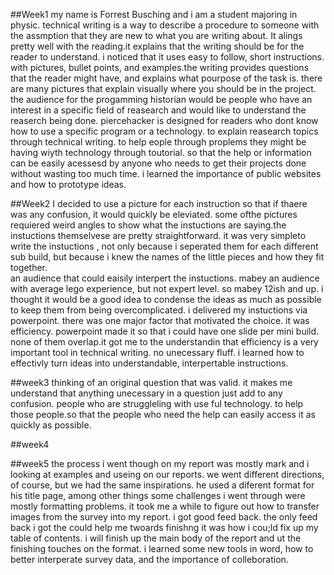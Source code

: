 ##Week1
my name is Forrest Busching and i am a student majoring in physic.
technical writing is a way to describe a procedure to someone with the assmption that they are new to what you are writing about.
It alings pretty well with the reading.it explains that the writing should be for the reader to understand.
i noticed that it uses easy to follow, short instructions. with pictures, bullet points, and examples.the writing provides questions that the reader might have, and explains what pourpose of the task is. there are many pictures that explain visually where you should be in the project.
the audience for the progamming historian would be people who have an interest in a specific field of reasearch and would like to understand the reaserch being done. piercehacker is designed for readers who dont know how to use a specific program or a technology. to explain reasearch topics through technical writing. to help eople through proplems they might be having wiyth technology through toutorial. so that the help or information can be easily acessesd by anyone who needs to get their projects done without wasting too much time.
i learned the importance of public websites and how to prototype ideas.


##Week2 
I decided to use a picture for each instruction so that if thaere was any confusion, it would quickly be eleviated. some ofthe pictures requiered weird angles to show what the instuctions are saying.the instuctions themselvese are pretty straightforward. it was very simpleto write the instuctions , not only because i seperated them for each different sub build, but because i knew the names of the little pieces and how they fit together.  
an audience that could eaisily interpert the instuctions. mabey an audience with average lego experience, but not expert level. so mabey 12ish and up. i thought it would be a good idea to condense the ideas as much as possible to keep them from being overcomplicated. 
i delivered my instuctions via powerpoint. there was one major factor that motivated the choice. it was efficiency. powerpoint made it so that i could have one slide per mini build. none of them overlap.it got me to the understandin that efficiency is  a very important tool in technical writing. no unecessary fluff.
i learned how to effectivly turn ideas into understandable, interpertable instructions.


##week3
thinking of an original question that was valid. it makes me understand that anything unecessary in a question just add to any confusion.
people who are struggleling with use ful technology. to help those people.so that the people who need the help can easily access it as quickly as possible.



##week4


##week5
the process i went though on my report was mostly mark and i looking at examples and useing on our reports. we went different directions, of course, but we had the same inspirations. he used a diferent format for his title page, among other things
some challenges i went through were mostly formatting problems. it took me a while to figure out how to transfer images from the survey into my report.
i got good feed back. the only feed back i got the could help me twoards finishng it was how i cou;ld fix up my table of contents.
i will finish up the main body of the report and ut the finishing touches on the format.
i learned some new tools in word, how to better interperate survey data, and the importance of colleboration.

